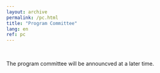 ```yaml
---
layout: archive
permalink: /pc.html
title: "Program Committee"
lang: en
ref: pc 
---
```

&nbsp;  

The program committee will be announcved at a later time.
